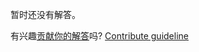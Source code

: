 
暂时还没有解答。

有兴趣[贡献你的解答](https://github.com/BFEdev/BFE.dev-solutions/blob/main/question/why-front-end_zh.md)吗? [Contribute guideline](https://github.com/BFEdev/BFE.dev-solutions#how-to-contribute)

